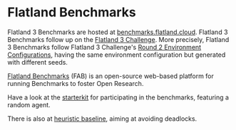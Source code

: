 Flatland Benchmarks
===================


Flatland 3 Benchmarks are hosted at [benchmarks.flatland.cloud](https://benchmarks.flatland.cloud).
Flatland 3 Benchmarks follow up on the [Flatland 3 Challenge](https://flatland-association.github.io/flatland-book/challenges/flatland3.html).
More precisely, Flatland 3 Benchmarks follow Flatland 3 Challenge's
[Round 2 Environment Configurations](https://flatland-association.github.io/flatland-book/challenges/flatland3/envconfig.html#round-2), having the same
environment configuration but generated with different seeds.

[Flatland Benchmarks](https://github.com/flatland-association/flatland-benchmarks) (FAB) is an open-source web-based platform for running Benchmarks to foster
Open Research.

Have a look at the [starterkit](https://github.com/flatland-association/flatland-benchmarks-f3-starterkit) for participating in the benchmarks, featuring a
random agent.

There is also at [heuristic baseline](https://github.com/flatland-association/flatland-benchmarks-f3-deadlock-avoidance-baseline), aiming at avoiding deadlocks.


